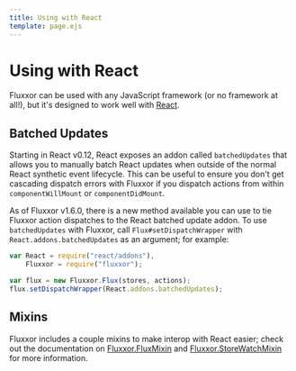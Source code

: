 ```yaml
---
title: Using with React
template: page.ejs
---
```


Using with React
================

Fluxxor can be used with any JavaScript framework (or no framework at all!), but it's designed to work well with [React](http://facebook.github.io/react/).

Batched Updates
---------------

Starting in React v0.12, React exposes an addon called `batchedUpdates` that allows you to manually batch React updates when outside of the normal React synthetic event lifecycle. This can be useful to ensure you don't get cascading dispatch errors with Fluxxor if you dispatch actions from within `componentWillMount` or `componentDidMount`.

As of Fluxxor v1.6.0, there is a new method available you can use to tie Fluxxor action dispatches to the React batched update addon. To use `batchedUpdates` with Fluxxor, call `Flux#setDispatchWrapper` with `React.addons.batchedUpdates` as an argument; for example:

```javascript
var React = require("react/addons"),
    Fluxxor = require("fluxxor");

var flux = new Fluxxor.Flux(stores, actions);
flux.setDispatchWrapper(React.addons.batchedUpdates);
```

Mixins
------

Fluxxor includes a couple mixins to make interop with React easier; check out the documentation on [Fluxxor.FluxMixin](/documentation/flux-mixin.html) and [Fluxxor.StoreWatchMixin](/documentation/store-watch-mixin.html) for more information.
